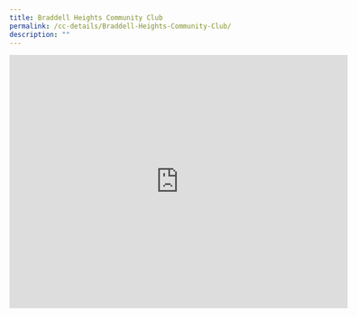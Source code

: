 ```yaml
---
title: Braddell Heights Community Club
permalink: /cc-details/Braddell-Heights-Community-Club/
description: ""
---
```

<iframe src="https://www.google.com/maps/embed?pb=!1m18!1m12!1m3!1d3988.7065707966176!2d103.86545631379028!3d1.3526163592747882!2m3!1f0!2f0!3f0!3m2!1i1024!2i768!4f13.1!3m3!1m2!1s0x31da17299af3eb57%3A0xdf60e8e2e8f6b7b4!2sBraddell%20Heights%20Community%20Club!5e0!3m2!1sen!2ssg!4v1661940256621!5m2!1sen!2ssg" width="600" height="450" style="border:0;" allowfullscreen="" loading="lazy" ></iframe>
